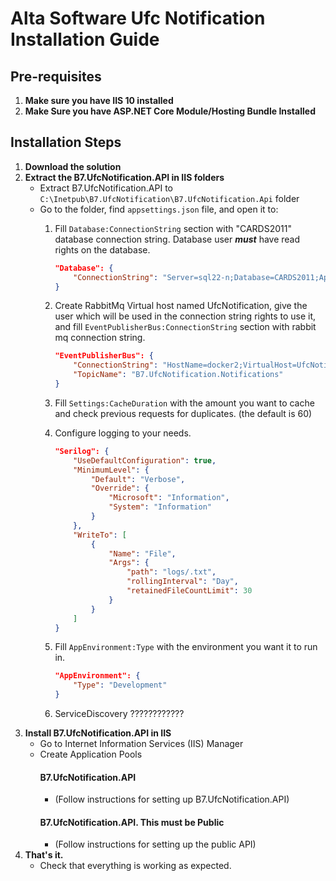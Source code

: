 # Alta Software Ufc Notification Installation Guide

## Pre-requisites
1. **Make sure you have IIS 10 installed**
2. **Make Sure you have ASP.NET Core Module/Hosting Bundle Installed**

## Installation Steps
1. **Download the solution**
2. **Extract the B7.UfcNotification.API in IIS folders**
   - Extract B7.UfcNotification.API to `C:\Inetpub\B7.UfcNotification\B7.UfcNotification.Api` folder
   - Go to the folder, find `appsettings.json` file, and open it to:
      1. Fill `Database:ConnectionString` section with "CARDS2011" database connection string. Database user ***must*** have read rights on the database.

         ```json
         "Database": {
             "ConnectionString": "Server=sql22-n;Database=CARDS2011;Application Name=B7.UfcNotification.Api;TrustServerCertificate=true;Integrated Security=true;"
         }
         ```
      2. Create RabbitMq Virtual host named UfcNotification, give the user which will be used in the connection string rights to use it, and fill `EventPublisherBus:ConnectionString` section with rabbit mq connection string.
         
         ```json
         "EventPublisherBus": {
             "ConnectionString": "HostName=docker2;VirtualHost=UfcNotification;UserName=test;Password=######;ClientProvidedName=B7.UfcNotification.EventPublisher;",
             "TopicName": "B7.UfcNotification.Notifications"
         }
         ```
      3. Fill `Settings:CacheDuration` with the amount you want to cache and check previous requests for duplicates. (the default is 60)
      4. Configure logging to your needs.
         
         ```json
         "Serilog": {
             "UseDefaultConfiguration": true,
             "MinimumLevel": {
                 "Default": "Verbose",
                 "Override": {
                     "Microsoft": "Information",
                     "System": "Information"
                 }
             },
             "WriteTo": [
                 {
                     "Name": "File",
                     "Args": {
                         "path": "logs/.txt",
                         "rollingInterval": "Day",
                         "retainedFileCountLimit": 30
                     }
                 }
             ]
         }
         ```
      5. Fill `AppEnvironment:Type` with the environment you want it to run in.
         
         ```json
         "AppEnvironment": {
             "Type": "Development"
         }
         ```
      6. ServiceDiscovery ????????????
3. **Install B7.UfcNotification.API in IIS**
   - Go to Internet Information Services (IIS) Manager
   - Create Application Pools
      #### B7.UfcNotification.API
      - (Follow instructions for setting up B7.UfcNotification.API)
      #### B7.UfcNotification.API. **This must be Public**
      - (Follow instructions for setting up the public API)
4. **That's it.**
   - Check that everything is working as expected.
